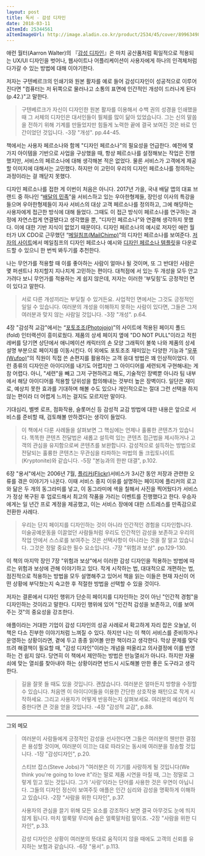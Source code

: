```yaml
---
layout: post
title: 독서 - 감성 디자인
date: 2018-03-11
aItemId: 25344561
aItemImageUrl: http://image.aladin.co.kr/product/2534/45/cover/8996349852_1.jpg
---
```

애런 월터(Aarron Walter)의  『[감성 디자인](http://www.aladin.co.kr/shop/wproduct.aspx?ItemId=25344561&ttbkey=ttbvdoob0108002&COPYPaper=1)』은 마치 공산품처럼 획일적으로 적용되는 UX/UI 디자인을 벗어나, 웹사이트나 어플리케이션이 사용자에게 하나의 인격체처럼 다가갈 수 있는 방법에 대해 이야기한다.

저자는 구텐베르크의 인쇄기와 원본 활자를 예로 들어 감성디자인이 성공적으로 이루어진다면 "컴퓨터는 저 뒤쪽으로 물러나고 소통의 표면에 인간적인 개성이 드러나게 된다(p.42.)"고 말한다.

> 구텐베르크가 자신이 디자인한 원본 활자를 이용해서 수백 권의 성경을 인쇄했을 때 그 서체의 디자인은 대서인들이 필체를 많이 닮아 있었습니다. 그는 신의 말씀을 전하기 위해 기계를 만들었지만 힘들게 노력한 끝에 결국 보여진 것은 바로 인간이었던 것입니다. -3장 "개성". pp.44-45.

책에서는 사용자 페르소나와 함께 "디자인 페르소나"의 필요성을 언급한다. 예전에 몇 가지 아이템을 기반으로 사업을 구상했을 때, 항상 페르소나를 설정해보는 작업은 진행했지만, 서비스의 페르소나에 대해 생각해본 적은 없었다. 물론 서비스가 고객에게 제공할 이미지에 대해서는 고민했다. 하지만 이 고민이 우리의 디자인 페르소나를 정의하는 과정이라는 걸 깨닫지 못했다.

디자인 페르소나를 접한 게 이번이 처음은 아니다. 2017년 가을, 국내 배달 앱의 대표 브랜드 중 하나인 “[배달의 민족](https://www.baemin.com/)”을 서비스하고 있는 우아한형제들, 장인성 이사의 특강을 들으며 우아한형제들이 자사 서비스의 대상 고객 페르소나를 정의하고, 그에 해당하는 사용자에게 접근한 방식에 대해 들었다. 그때도 이 접근 방식이 페르소나를 연구하는 과정에 자연스럽게 연결됐다고 생각했을 뿐, "디자인 페르소나"와 연결해 생각하지 못했다. 이에 대한 기반 지식이 없었기 때문이다. 디자인 페르소나의 예시로 저자인 애런 월터가 UX CDO로 근무했던 “[메일침프(MailChimp)](http://mailchimp.com/)”의 디자인 페르소나를 보여준다. [저자의 사이트](http://aarronwalter.com/)에서 메일침프의 디자인 페르소나 예시와 [디자인 페르소나 템플릿](http://aarronwalter.com/design-personas/)을 다운로드할 수 있으니 한 번씩 봐두기를 추천한다.

나는 무언가를 적용할 때 이를 좋아하는 사람이 얼마나 될 것이며, 또 그 반대인 사람은 몇 퍼센트나 차지할지 지나치게 고민하는 편이다. 대척점에 서 있는 두 개성을 모두 안고 가려다 보니 무언가를 적용하는 게 쉽지 않은데, 저자는 이러한 '부딪힘'도 긍정적인 면이 있다고 말한다.

> 서로 다른 개성끼리는 부딪칠 수 있거든요. 사업적인 면에서는 그것도 긍정적인 일일 수 있습니다. 여러분의 개성을 이해하지 못하는 사람이 있다면, 그들은 그저 여러분과 맞지 않는 사람일 것입니다. -3장 "개성". p.64.

4장 "감성적 교감"에서는 “[포토조조(Photojojo)](http://photojojo.com/)”의 사이트에 적용된 페이지 폴드(fold) 인터랙션이 흥미로웠다. 제품의 상세 페이지 옆에 "DO NOT PULL"이라고 적힌 레버를 당기면 상단에서 애니메이션 캐릭터의 손 모양 그래픽이 불쑥 나와 제품의 상세 설명 부분으로 페이지를 이동시킨다. 이 외에도 포토조조 재미있는 다양한 기능과 “[우푸(Wufoo)](https://www.wufoo.com)”의 직원이 직접 쓴 손편지를 활용하는 고객 응대 방법은 꽤 인상적이었다. 이런 종류의 디자인은 아이디어를 내기도 어렵지만 그 아이디어를 세련되게 구현해내는 게 참 어렵다. 아니, "세련"을 빼고 그저 구현하려고 해도, 기술적인 장벽뿐 아니라 팀 내부에서 해당 아이디어를 적용할 당위성을 합의해내는 것부터 높은 장벽이다. 일단은 재미로, 예상치 못한 효과를 기대하며 해볼 수도 있으나 개인적으로는 절대 그런 선택을 하지 않는 편이라 더 어렵게 느끼는 걸지도 모르지만 말이다.

기대심리, 벨벳 로프, 점화작용, 슬롯머신 등 감성적 교감 방법에 대한 내용은 앞으로 서비스를 준비할 때, 검토해볼 만하겠다는 생각이 들었다.

> 이 책에서 다룬 사례들을 살펴보면 그 핵심에는 언제나 훌륭한 콘텐츠가 있습니다. 똑똑한 콘텐츠 전달법은 새롭고 설득력 있는 콘텐츠 접근법을 제시하거나 고객의 관심을 유지함으로써 콘텐츠를 보완합니다. 감성적으로 설득하는 방법으로 전달되는 훌륭한 콘텐츠는 무관심을 타파하는 마법의 돌 크립토나이트(Kryptonite)와 같습니다. -5장 "본능과의 한판 대결", p.102.

6장 "용서"에서는 2006년 7월, [플리커(Flickr)](https://flickr.com)서비스가 3시간 동안 저장과 관련한 오류를 겪은 이야기가 나온다. 이때 서비스 중지 이유를 설명하는 페이지에 플리커의 로고와 닮은 두 개의 동그라미를 넣고, 이 동그라미에 색을 칠해서 사진을 찍어뒀다가 서비스가 정상 복구된 후 업로드해서 최고의 작품을 가리는 이벤트를 진행했다고 한다. 우승자에게는 일 년간 프로 계정을 제공했고, 이는 서비스 장애에 대한 스트레스를 만족감으로 전환한 사례다.

> 우리는 단지 페이지를 디자인하는 것이 아니라 인간적인 경험을 디자인합니다. 미술공예운동을 이끌었던 사람들처럼 우리도 인간적인 감성을 보존하고 우리의 작업 안에서 스스로를 보여주는 것은 선택사항이 아니라는 것을 잘 알고 있습니다. 그것은 정말 중요한 필수 요소입니다. -7장 "위험과 보상". pp.129-130.

이 책의 마지막 장인 7장 "위험과 보상"에서 이러한 감성 디자인을 적용하는 방법에 따르는 위험과 보상에 관해 이야기하고 있다. 작게 시작하는 법, 대대적으로 개편하는 법, 점진적으로 적용하는 방법을 모두 설명해주고 있어서 책을 읽는 이들은 현재 자신이 어떤 상황에 부닥쳤는지 숙고한 후 적절한 방법을 선택할 수 있을 것이다.

저자는 결론에서 디자인 행위가 단순히 페이지를 디자인하는 것이 아닌 "인간적 경험"을 디자인하는 것이라고 말한다. 디자인 행위에 있어 "인간적 감성을 보존하고, 이를 보여주는 것"의 중요성을 강조한다.

애플이라는 거대한 기업이 감성 디자인의 성공 사례로서 확고하게 자리 잡은 오늘날, 이 책은 다소 진부한 이야기처럼 느껴질 수 있다. 하지만 나는 이 책이 서비스를 준비하거나 운영하는 상황이라면, 곁에 두고 종종 읽어볼 만한 책이라고 생각한다. 막상 문제를 맞닥뜨려 해결책이 필요할 때, "감성 디자인"이라는 개념을 떠올리고 의사결정에 이를 반영하는 건 쉽지 않다. 당연히 이 책에서 제안하는 방법은 만능열쇠가 아니다. 하지만 자물쇠에 맞는 열쇠를 찾아내야 하는 상황이라면 반드시 시도해볼 만한 좋은 도구라고 생각한다.

> 길을 잘못 들 때도 있을 것입니다. 괜찮습니다. 여러분은 얼마든지 방향을 수정할 수 있습니다. 처음엔 이 아이디어들을 이용한 간단한 상호작용 패턴으로 작게 시작하세요. 그리고 사용자가 어떻게 반응하는지 살펴보세요. 여러분의 예상이 적중한다면 큰 것을 얻을 것입니다. -4장 "감성적 교감", p.88.

---

그외 메모

> 여러분이 사람들에게 긍정적인 감성을 선사한다면 그들은 여러분의 웬만한 결점은 용성할 것이며, 여러분이 이끄는 대로 따라오는 동시에 여러분을 칭송할 것입니다. -1장 "감성디자인", p.20.
>
> 스티브 잡스(Steve Jobs)가 "여러분은 이 기기를 사랑하게 될 것입니다(We think you're going to love it"라는 말로 제품 시연을 마칠 때, 그는 정말로 그렇게 믿고 있는 것입니다. 그가 '사랑'이라는 단어를 사용한 것은 우연이 아닙니다. 그들의 디자인 정신이 보여주듯 애플은 인간 심리와 감성을 명확하게 이해하고 있습니다. -2장 "사람을 위한 디자인", p.37.
>
> 사용자의 관심을 끌기 위해 모든 요소를 강조하다 보면 결국 아무것도 눈에 띄지 않게 됩니다. 마치 얼룩말 무리에 숨은 얼룩말처럼 말이죠. -2장 "사람을 위한 디자인", p.33.
>
> 감성 디자인은 상황이 여러분의 뜻대로 움직이지 않을 때에도 고객의 신뢰를 유지하는 보험과 같습니다. -6장 "용서". p.113.
